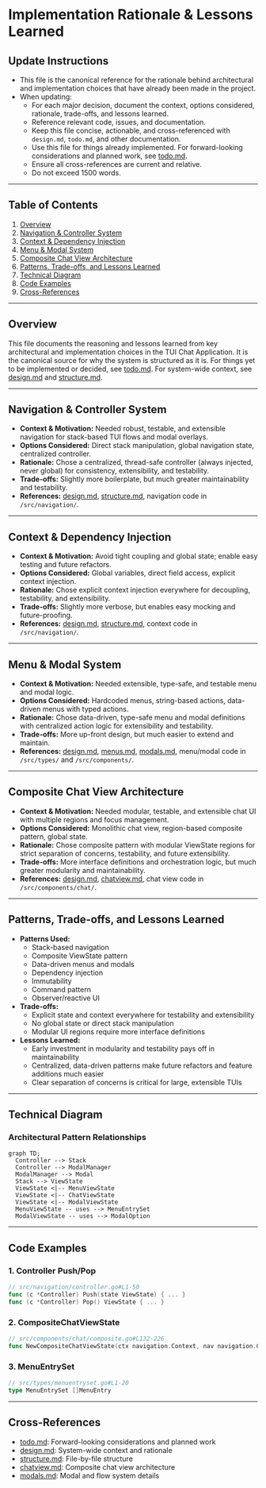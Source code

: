 # Implementation Rationale & Lessons Learned

## Update Instructions
- This file is the canonical reference for the rationale behind architectural and implementation choices that have already been made in the project.
- When updating:
  - For each major decision, document the context, options considered, rationale, trade-offs, and lessons learned.
  - Reference relevant code, issues, and documentation.
  - Keep this file concise, actionable, and cross-referenced with `design.md`, `todo.md`, and other documentation.
  - Use this file for things already implemented. For forward-looking considerations and planned work, see [todo.md](./todo.md).
  - Ensure all cross-references are current and relative.
  - Do not exceed 1500 words.

---

## Table of Contents
1. [Overview](#overview)
2. [Navigation & Controller System](#navigation--controller-system)
3. [Context & Dependency Injection](#context--dependency-injection)
4. [Menu & Modal System](#menu--modal-system)
5. [Composite Chat View Architecture](#composite-chat-view-architecture)
6. [Patterns, Trade-offs, and Lessons Learned](#patterns-trade-offs-and-lessons-learned)
7. [Technical Diagram](#technical-diagram)
8. [Code Examples](#code-examples)
9. [Cross-References](#cross-references)

---

## Overview
This file documents the reasoning and lessons learned from key architectural and implementation choices in the TUI Chat Application. It is the canonical source for why the system is structured as it is. For things yet to be implemented or decided, see [todo.md](./todo.md). For system-wide context, see [design.md](../design.md) and [structure.md](./structure.md).

---

## Navigation & Controller System
- **Context & Motivation:** Needed robust, testable, and extensible navigation for stack-based TUI flows and modal overlays.
- **Options Considered:** Direct stack manipulation, global navigation state, centralized controller.
- **Rationale:** Chose a centralized, thread-safe controller (always injected, never global) for consistency, extensibility, and testability.
- **Trade-offs:** Slightly more boilerplate, but much greater maintainability and testability.
- **References:** [design.md](../design.md#navigation--controller-system), [structure.md](./structure.md#navigation), navigation code in `/src/navigation/`.

---

## Context & Dependency Injection
- **Context & Motivation:** Avoid tight coupling and global state; enable easy testing and future refactors.
- **Options Considered:** Global variables, direct field access, explicit context injection.
- **Rationale:** Chose explicit context injection everywhere for decoupling, testability, and extensibility.
- **Trade-offs:** Slightly more verbose, but enables easy mocking and future-proofing.
- **References:** [design.md](../design.md#context--dependency-injection), [structure.md](./structure.md#navigation), context code in `/src/navigation/`.

---

## Menu & Modal System
- **Context & Motivation:** Needed extensible, type-safe, and testable menu and modal logic.
- **Options Considered:** Hardcoded menus, string-based actions, data-driven menus with typed actions.
- **Rationale:** Chose data-driven, type-safe menu and modal definitions with centralized action logic for extensibility and testability.
- **Trade-offs:** More up-front design, but much easier to extend and maintain.
- **References:** [design.md](../design.md#menu-system), [menus.md](./menus.md#menu-system-design), [modals.md](./modals.md#modal-types), menu/modal code in `/src/types/` and `/src/components/`.

---

## Composite Chat View Architecture
- **Context & Motivation:** Needed modular, testable, and extensible chat UI with multiple regions and focus management.
- **Options Considered:** Monolithic chat view, region-based composite pattern, global state.
- **Rationale:** Chose composite pattern with modular ViewState regions for strict separation of concerns, testability, and future extensibility.
- **Trade-offs:** More interface definitions and orchestration logic, but much greater modularity and maintainability.
- **References:** [design.md](../design.md#composite-chat-view-architecture), [chatview.md](./chatview.md#composite-architecture), chat view code in `/src/components/chat/`.

---

## Patterns, Trade-offs, and Lessons Learned
- **Patterns Used:**
  - Stack-based navigation
  - Composite ViewState pattern
  - Data-driven menus and modals
  - Dependency injection
  - Immutability
  - Command pattern
  - Observer/reactive UI
- **Trade-offs:**
  - Explicit state and context everywhere for testability and extensibility
  - No global state or direct stack manipulation
  - Modular UI regions require more interface definitions
- **Lessons Learned:**
  - Early investment in modularity and testability pays off in maintainability
  - Centralized, data-driven patterns make future refactors and feature additions much easier
  - Clear separation of concerns is critical for large, extensible TUIs

---

## Technical Diagram

### Architectural Pattern Relationships
```mermaid
graph TD;
  Controller --> Stack
  Controller --> ModalManager
  ModalManager --> Modal
  Stack --> ViewState
  ViewState <|-- MenuViewState
  ViewState <|-- ChatViewState
  ViewState <|-- ModalViewState
  MenuViewState -- uses --> MenuEntrySet
  ModalViewState -- uses --> ModalOption
```

---

## Code Examples

### 1. Controller Push/Pop
```go
// src/navigation/controller.go#L1-50
func (c *Controller) Push(state ViewState) { ... }
func (c *Controller) Pop() ViewState { ... }
```

### 2. CompositeChatViewState
```go
// src/components/chat/composite.go#L132-226
func NewCompositeChatViewState(ctx navigation.Context, nav navigation.Controller) *CompositeChatViewState { ... }
```

### 3. MenuEntrySet
```go
// src/types/menuentryset.go#L1-20
type MenuEntrySet []MenuEntry
```

---

## Cross-References
- [todo.md](./todo.md): Forward-looking considerations and planned work
- [design.md](../design.md): System-wide context and rationale
- [structure.md](./structure.md): File-by-file structure
- [chatview.md](./chatview.md): Composite chat view architecture
- [modals.md](./modals.md): Modal and flow system details 